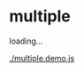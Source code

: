 # multiple

<div id="example__multiple_node" class="fast-flow-demo">loading...</div>

<!--MR-R {
    type: "pre",
    file: './multiple.demo.js'
} -->
[./multiple.demo.js](./multiple.demo.js)
